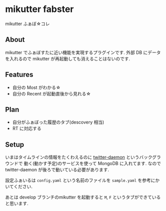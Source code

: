 # mikutter fabster
mikutter ふぁぼ☆コレ

## About
mikutter でふぁぼすたに近い機能を実現するプラグインです.
外部 DB にデータを入れるので mikutter が再起動しても消えることはないのです.

## Features
* 自分の Most がわかる☆
* 自分の Recent が起動直後から見れる☆

## Plan
* 自分がふぁぼった履歴のタブ(descovery 相当)
* RT に対応する

## Setup
いまはタイムラインの情報をたくわえるのに
 [twitter-daemon](https://github.com/taiki45/twitter_daemon) というバックグラウンドで
動く(動かす予定)のサービスを使って MongoDB に入れてます.
なので twitter-daemon が後ろで動いている必要があります.

設定ふぁいるは `config.yaml` という名前のファイルを `sample.yaml` を参考にかいてください.

あとは develop ブランチのmikutter を起動すると `M`, `F` というタブができていると思います.
